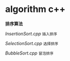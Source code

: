 # algorithm c++

**排序算法**

*InsertionSort.cpp*   `插入排序`

*SelectionSort.cpp*   `选择排序`

*BubbleSort.cpp*   `冒泡排序`